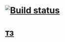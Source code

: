 # [![Build status](https://ci.appveyor.com/api/projects/status/3k9yiium25y2lmq7?svg=true)](https://ci.appveyor.com/project/RussianStupidCode/css-collapse-animation)

# [тз](https://github.com/netology-code/ahj-homeworks/tree/simplification/anim)
